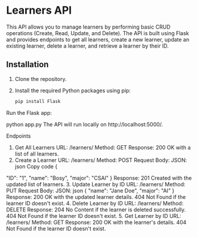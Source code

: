 # Learners API

This API allows you to manage learners by performing basic CRUD operations (Create, Read, Update, and Delete). The API is built using Flask and provides endpoints to get all learners, create a new learner, update an existing learner, delete a learner, and retrieve a learner by their ID.

## Installation

1. Clone the repository.
2. Install the required Python packages using pip:

   ```bash
   pip install Flask
Run the Flask app:


python app.py
The API will run locally on http://localhost:5000/.

Endpoints
1. Get All Learners
URL: /learners/
Method: GET
Response:
200 OK with a list of all learners.
2. Create a Learner
URL: /learners/
Method: POST
Request Body:
JSON:
json
Copy code
{

  "ID": "1",
  "name": "Bosy",
  "major": "CSAI"
}
Response:
201 Created with the updated list of learners.
3. Update Learner by ID
URL: /learners/<id>
Method: PUT
Request Body:
JSON:
json
{
  "name": "Jane Doe",
  "major": "AI"
}
Response:
200 OK with the updated learner details.
404 Not Found if the learner ID doesn't exist.
4. Delete Learner by ID
URL: /learners/<id>
Method: DELETE
Response:
204 No Content if the learner is deleted successfully.
404 Not Found if the learner ID doesn't exist.
5. Get Learner by ID
URL: /learners/<id>
Method: GET
Response:
200 OK with the learner's details.
404 Not Found if the learner ID doesn't exist.
